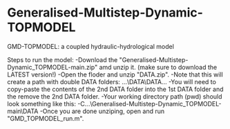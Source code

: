 # Generalised-Multistep-Dynamic-TOPMODEL
GMD-TOPMODEL: a coupled hydraulic-hydrological model 

Steps to run the model:
-Download the "Generalised-Multistep-Dynamic_TOPMODEL-main.zip" amd unzip it. (make sure to download the LATEST version!)
-Open the floder and unzip "DATA.zip".
-Note that this will create a path with double DATA folders: ...\DATA\DATA\...
-You will need to copy-paste the contents of the 2nd DATA folder into the 1st DATA folder and the remove the 2nd DATA folder.
-Your working directory path (pwd) should look something like this:
-C\...\Generalised-Multistep-Dynamic_TOPMODEL-main\DATA
-Once you are done unziping, open and run "GMD_TOPMODEL_run.m".
